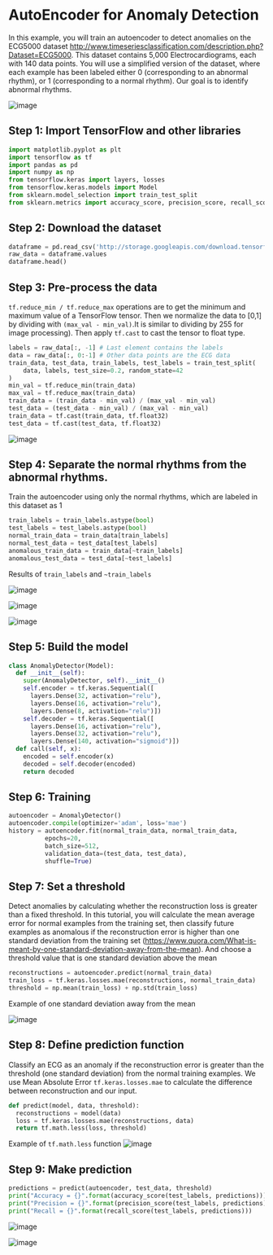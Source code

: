 # AutoEncoder for Anomaly Detection

In this example, you will train an autoencoder to detect anomalies on the ECG5000 dataset http://www.timeseriesclassification.com/description.php?Dataset=ECG5000.  This dataset contains 5,000 Electrocardiograms, each with 140 data points. You will use a simplified version of the dataset, where each example has been labeled either 0 (corresponding to an abnormal rhythm), or 1 (corresponding to a normal rhythm). Our goal is to identify abnormal rhythms.

![image](https://github.com/hughiephan/DPL/assets/16631121/97729dba-0a1a-482f-84d7-6e6c95d8ac01)

## Step 1: Import TensorFlow and other libraries
```py
import matplotlib.pyplot as plt
import tensorflow as tf
import pandas as pd
import numpy as np
from tensorflow.keras import layers, losses
from tensorflow.keras.models import Model
from sklearn.model_selection import train_test_split
from sklearn.metrics import accuracy_score, precision_score, recall_score
```

## Step 2: Download the dataset

```py
dataframe = pd.read_csv('http://storage.googleapis.com/download.tensorflow.org/data/ecg.csv', header=None)
raw_data = dataframe.values
dataframe.head()
```

## Step 3: Pre-process the data
`tf.reduce_min / tf.reduce_max` operations are to get the minimum and maximum value of a TensorFlow tensor. Then we normalize the data to [0,1] by dividing with `(max_val - min_val)`.It is similar to dividing by 255 for image processing). Then apply `tf.cast` to cast the tensor to float type.

```py
labels = raw_data[:, -1] # Last element contains the labels
data = raw_data[:, 0:-1] # Other data points are the ECG data
train_data, test_data, train_labels, test_labels = train_test_split(
    data, labels, test_size=0.2, random_state=42
)
min_val = tf.reduce_min(train_data)
max_val = tf.reduce_max(train_data)
train_data = (train_data - min_val) / (max_val - min_val)
test_data = (test_data - min_val) / (max_val - min_val)
train_data = tf.cast(train_data, tf.float32)
test_data = tf.cast(test_data, tf.float32)
```

![image](https://github.com/hughiephan/DPL/assets/16631121/7fa9c39c-c22d-4859-9414-6e1aa910d563)

## Step 4: Separate the normal rhythms from the abnormal rhythms.
Train the autoencoder using only the normal rhythms, which are labeled in this dataset as 1
```py
train_labels = train_labels.astype(bool)
test_labels = test_labels.astype(bool)
normal_train_data = train_data[train_labels]
normal_test_data = test_data[test_labels]
anomalous_train_data = train_data[~train_labels]
anomalous_test_data = test_data[~test_labels]
```

Results of `train_labels` and `~train_labels`

![image](https://github.com/hughiephan/DPL/assets/16631121/9ebe42a9-a5a3-436d-8b34-3d8883087438)

![image](https://github.com/hughiephan/DPL/assets/16631121/b985c836-1e9d-4266-a361-dd18176245b4)

![image](https://github.com/hughiephan/DPL/assets/16631121/ba8a88cc-0a7d-4249-b1a0-742eac6ed05c)

## Step 5: Build the model
```py
class AnomalyDetector(Model):
  def __init__(self):
    super(AnomalyDetector, self).__init__()
    self.encoder = tf.keras.Sequential([
      layers.Dense(32, activation="relu"),
      layers.Dense(16, activation="relu"),
      layers.Dense(8, activation="relu")])
    self.decoder = tf.keras.Sequential([
      layers.Dense(16, activation="relu"),
      layers.Dense(32, activation="relu"),
      layers.Dense(140, activation="sigmoid")])
  def call(self, x):
    encoded = self.encoder(x)
    decoded = self.decoder(encoded)
    return decoded
```

## Step 6: Training
```py
autoencoder = AnomalyDetector()
autoencoder.compile(optimizer='adam', loss='mae')
history = autoencoder.fit(normal_train_data, normal_train_data, 
          epochs=20, 
          batch_size=512,
          validation_data=(test_data, test_data),
          shuffle=True)
```

## Step 7: Set a threshold
Detect anomalies by calculating whether the reconstruction loss is greater than a fixed threshold. 
In this tutorial, you will calculate the mean average error for normal examples from the training set, then classify future examples as anomalous if the reconstruction error is higher than one standard deviation from the training set (https://www.quora.com/What-is-meant-by-one-standard-deviation-away-from-the-mean). And choose a threshold value that is one standard deviation above the mean

```py
reconstructions = autoencoder.predict(normal_train_data)
train_loss = tf.keras.losses.mae(reconstructions, normal_train_data)
threshold = np.mean(train_loss) + np.std(train_loss)
```

Example of one standard deviation away from the mean

![image](https://github.com/hughiephan/DPL/assets/16631121/cc34bb2d-b25f-4476-a4f4-2de819c0fd0b)

## Step 8: Define prediction function
Classify an ECG as an anomaly if the reconstruction error is greater than the threshold (one standard deviation) from the normal training examples. We use Mean Absolute Error `tf.keras.losses.mae` to calculate the difference between reconstruction and our input.

```py
def predict(model, data, threshold):
  reconstructions = model(data)
  loss = tf.keras.losses.mae(reconstructions, data)
  return tf.math.less(loss, threshold)
```

Example of `tf.math.less` function
![image](https://github.com/hughiephan/DPL/assets/16631121/f4dbe95c-3402-4a68-b9ec-336afcdae61d)

## Step 9: Make prediction
```py
predictions = predict(autoencoder, test_data, threshold)
print("Accuracy = {}".format(accuracy_score(test_labels, predictions)))
print("Precision = {}".format(precision_score(test_labels, predictions)))
print("Recall = {}".format(recall_score(test_labels, predictions)))
```

![image](https://github.com/hughiephan/DPL/assets/16631121/6bd1ed9f-7305-4b73-8435-fd19c4abd0c0)

![image](https://github.com/hughiephan/DPL/assets/16631121/fc723dc7-042a-4c8b-a168-8b206639505c)
